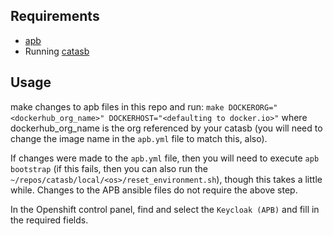## Requirements
- [apb](https://github.com/fusor/ansible-playbook-bundle/blob/master/README.md#installing-the-apb-tool)
- Running [catasb](https://github.com/fusor/catasb)

## Usage
make changes to apb files in this repo and run: `make DOCKERORG="<dockerhub_org_name>" DOCKERHOST="<defaulting to docker.io>"` where dockerhub_org_name is the org referenced by your catasb (you will need to change the image name in the `apb.yml` file to match this, also).

If changes were made to the `apb.yml` file, then you will need to execute `apb bootstrap` (if this fails, then you can also run the `~/repos/catasb/local/<os>/reset_environment.sh`), though this takes a little while. Changes to the APB ansible files do not require the above step.

In the Openshift control panel, find and select the `Keycloak (APB)` and fill in the required fields. 